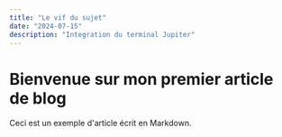```yaml
---
title: "Le vif du sujet"
date: "2024-07-15"
description: "Integration du terminal Jupiter"
---
```


# Bienvenue sur mon premier article de blog

Ceci est un exemple d'article écrit en Markdown.
